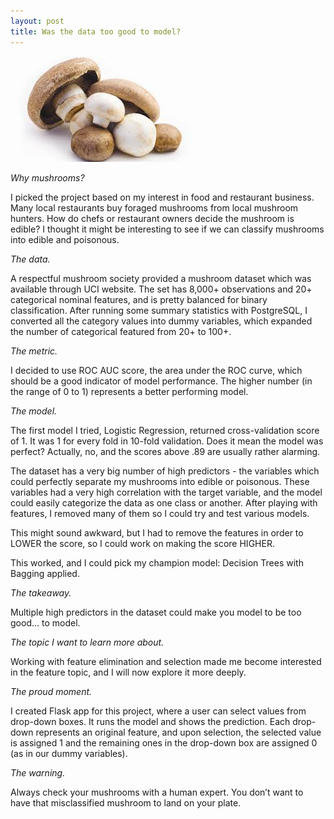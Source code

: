 ```yaml
---
layout: post
title: Was the data too good to model?
---
```

![Image_portobello](images/potrobello.jpeg)


*Why mushrooms?*  

I picked the project based on my interest in food and restaurant business. Many local restaurants buy foraged mushrooms from local mushroom hunters. How do chefs or restaurant owners decide the mushroom is edible? I thought it might be interesting to see if we can classify mushrooms into edible and poisonous.

*The data.*

A respectful mushroom society provided a mushroom dataset which was available through UCI website. The set has 8,000+ observations and 20+ categorical nominal features, and is pretty balanced for binary classification. After running some summary statistics with PostgreSQL, I converted all the category values into dummy variables, which expanded the number of categorical featured from 20+ to 100+.   

*The metric.*

I decided to use ROC AUC score, the area under the ROC curve, which should be a good indicator of model performance. The higher number (in the range of 0 to 1) represents a better performing model.

*The model.*

The first model I tried, Logistic Regression, returned cross-validation score of 1. It was 1 for every fold in 10-fold validation.  Does it mean the model was perfect? Actually, no, and the scores above .89 are usually rather alarming.

The dataset has a very big number of high predictors -  the variables which could perfectly separate my mushrooms into edible or poisonous.  These variables had a very high correlation with the target variable, and the model could easily categorize the data as one class or another.  After playing with features, I removed many of them so I could try and test various models.

This might sound awkward, but I had to remove the features in order to LOWER the score,  so I could work on making the score HIGHER.

This worked, and I could pick my champion model: Decision Trees with Bagging applied.

*The takeaway.*

Multiple high predictors in the dataset could make you model to be too good… to model.

*The topic I want to learn more about.*

Working with feature elimination and selection made me become interested in the feature topic, and I will now explore it more deeply.

*The proud moment.*

I created Flask app for this project, where a user can select values from drop-down boxes. It runs the model and shows the prediction. Each drop-down represents an original feature, and upon selection, the selected value is assigned 1 and the remaining ones  in the drop-down box are assigned 0 (as in our dummy variables).

*The warning.*

Always check your mushrooms with a human expert. You don’t want to have that misclassified mushroom to land on your plate.
